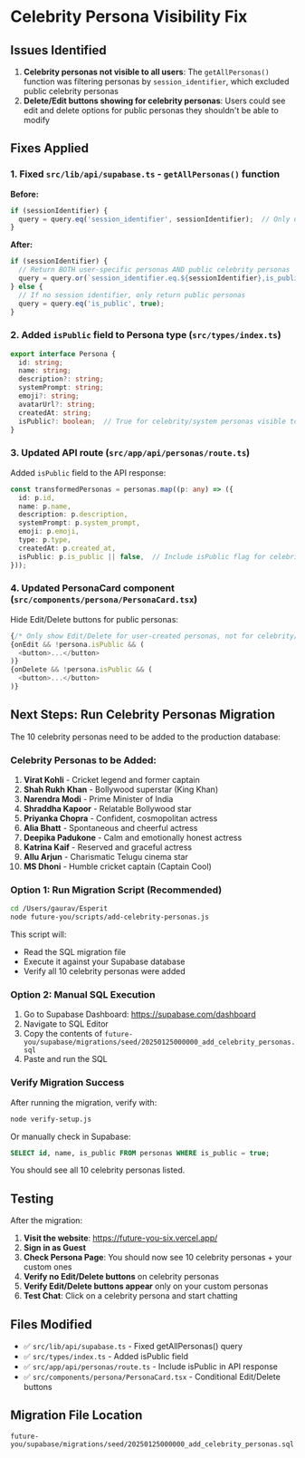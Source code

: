 # Celebrity Persona Visibility Fix

## Issues Identified

1. **Celebrity personas not visible to all users**: The `getAllPersonas()` function was filtering personas by `session_identifier`, which excluded public celebrity personas
2. **Delete/Edit buttons showing for celebrity personas**: Users could see edit and delete options for public personas they shouldn't be able to modify

## Fixes Applied

### 1. Fixed `src/lib/api/supabase.ts` - `getAllPersonas()` function
**Before:**
```typescript
if (sessionIdentifier) {
  query = query.eq('session_identifier', sessionIdentifier);  // Only user personas
}
```

**After:**
```typescript
if (sessionIdentifier) {
  // Return BOTH user-specific personas AND public celebrity personas
  query = query.or(`session_identifier.eq.${sessionIdentifier},is_public.eq.true`);
} else {
  // If no session identifier, only return public personas
  query = query.eq('is_public', true);
}
```

### 2. Added `isPublic` field to Persona type (`src/types/index.ts`)
```typescript
export interface Persona {
  id: string;
  name: string;
  description?: string;
  systemPrompt: string;
  emoji?: string;
  avatarUrl?: string;
  createdAt: string;
  isPublic?: boolean;  // True for celebrity/system personas visible to all users
}
```

### 3. Updated API route (`src/app/api/personas/route.ts`)
Added `isPublic` field to the API response:
```typescript
const transformedPersonas = personas.map((p: any) => ({
  id: p.id,
  name: p.name,
  description: p.description,
  systemPrompt: p.system_prompt,
  emoji: p.emoji,
  type: p.type,
  createdAt: p.created_at,
  isPublic: p.is_public || false,  // Include isPublic flag for celebrity personas
}));
```

### 4. Updated PersonaCard component (`src/components/persona/PersonaCard.tsx`)
Hide Edit/Delete buttons for public personas:
```typescript
{/* Only show Edit/Delete for user-created personas, not for celebrity/public personas */}
{onEdit && !persona.isPublic && (
  <button>...</button>
)}
{onDelete && !persona.isPublic && (
  <button>...</button>
)}
```

## Next Steps: Run Celebrity Personas Migration

The 10 celebrity personas need to be added to the production database:

### Celebrity Personas to be Added:
1. **Virat Kohli** - Cricket legend and former captain
2. **Shah Rukh Khan** - Bollywood superstar (King Khan)
3. **Narendra Modi** - Prime Minister of India
4. **Shraddha Kapoor** - Relatable Bollywood star
5. **Priyanka Chopra** - Confident, cosmopolitan actress
6. **Alia Bhatt** - Spontaneous and cheerful actress
7. **Deepika Padukone** - Calm and emotionally honest actress
8. **Katrina Kaif** - Reserved and graceful actress
9. **Allu Arjun** - Charismatic Telugu cinema star
10. **MS Dhoni** - Humble cricket captain (Captain Cool)

### Option 1: Run Migration Script (Recommended)
```bash
cd /Users/gaurav/Esperit
node future-you/scripts/add-celebrity-personas.js
```

This script will:
- Read the SQL migration file
- Execute it against your Supabase database
- Verify all 10 celebrity personas were added

### Option 2: Manual SQL Execution
1. Go to Supabase Dashboard: https://supabase.com/dashboard
2. Navigate to SQL Editor
3. Copy the contents of `future-you/supabase/migrations/seed/20250125000000_add_celebrity_personas.sql`
4. Paste and run the SQL

### Verify Migration Success
After running the migration, verify with:
```bash
node verify-setup.js
```

Or manually check in Supabase:
```sql
SELECT id, name, is_public FROM personas WHERE is_public = true;
```

You should see all 10 celebrity personas listed.

## Testing

After the migration:

1. **Visit the website**: https://future-you-six.vercel.app/
2. **Sign in as Guest**
3. **Check Persona Page**: You should now see 10 celebrity personas + your custom ones
4. **Verify no Edit/Delete buttons** on celebrity personas
5. **Verify Edit/Delete buttons appear** only on your custom personas
6. **Test Chat**: Click on a celebrity persona and start chatting

## Files Modified

- ✅ `src/lib/api/supabase.ts` - Fixed getAllPersonas() query
- ✅ `src/types/index.ts` - Added isPublic field
- ✅ `src/app/api/personas/route.ts` - Include isPublic in API response
- ✅ `src/components/persona/PersonaCard.tsx` - Conditional Edit/Delete buttons

## Migration File Location

`future-you/supabase/migrations/seed/20250125000000_add_celebrity_personas.sql`
